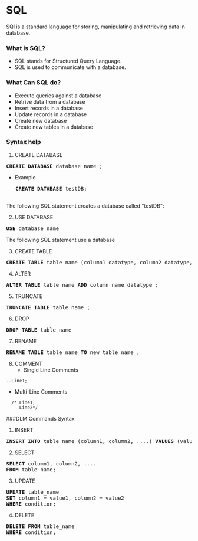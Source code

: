 # SQL
SQl is a standard language for storing, manipulating and retrieving data in database.

### What is SQL?
- SQL stands for Structured Query Language.
- SQL is used to communicate with a database.

### What Can SQL do?
- Execute queries against a database
- Retrive data from a database
- Insert records in a database
- Update records in a database
- Create new database
- Create new tables in a database

### Syntax help

1. CREATE DATABASE
<pre>
<b>CREATE DATABASE</b> database_name ; 
</pre>
   - Example
   <pre>
   <b>CREATE DATABASE</b> testDB;
   </pre>
The following SQL statement creates a database called "testDB":

2. USE DATABASE
<pre>
<b>USE</b> database_name 
</pre>
The following SQL statement use a database

3. CREATE TABLE
<pre>
<b>CREATE TABLE</b> table_name (column1 datatype, column2 datatype, .......) ;
</pre>

4. ALTER
<pre>
<b>ALTER TABLE</b> table_name <b>ADD</b> column_name datatype ; 
</pre>

5. TRUNCATE
<pre>
<b>TRUNCATE TABLE</b> table_name ; 
</pre>

6. DROP
<pre>
<b>DROP TABLE</b> table_name
</pre>

7. RENAME
<pre>
<b>RENAME TABLE</b> table_name <b>TO</b> new_table_name ;
</pre>

8. COMMENT
   - Single Line Comments
  ``` 
  --Line1; 
  ```
   - Multi-Line Comments
  ``` 
    /* Line1,
       Line2*/ 
  ```

###DLM Commands Syntax

1. INSERT 
<pre>
<b>INSERT INTO</b> table_name (column1, column2, ....) <b>VALUES</b> (value1, value2, ....);
</pre>

2. SELECT
<pre>
<b>SELECT</b> column1, column2, ....
<b>FROM</b> table_name;
</pre>

3. UPDATE
<pre>
<b>UPDATE</b> table_name
<b>SET</b> column1 = value1, column2 = value2
<b>WHERE</b> condition;
</pre>

4. DELETE
<pre>
<b>DELETE FROM</b> table_name
<b>WHERE</b> condition;
</pre>
